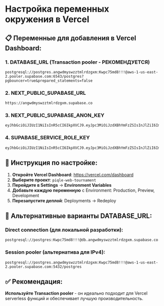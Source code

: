 # Настройка переменных окружения в Vercel

## 📋 Переменные для добавления в Vercel Dashboard:

### 1. DATABASE_URL (Transaction pooler - РЕКОМЕНДУЕТСЯ)
```
postgresql://postgres.angwdmyswzztmlrdzgxm:Kwpc75md8!!!@aws-1-us-east-2.pooler.supabase.com:6543/postgres?pgbouncer=true&prepared_statements=false
```

### 2. NEXT_PUBLIC_SUPABASE_URL
```
https://angwdmyswzztmlrdzgxm.supabase.co
```

### 3. NEXT_PUBLIC_SUPABASE_ANON_KEY
```
eyJhbGciOiJIUzI1NiIsInR5cCI6IkpXVCJ9.eyJpc3MiOiJzdXBhYmFzZSIsInJlZiI6ImFuZ3dkbXlzd3p6dG1scmR6Z3htIiwicm9sZSI6ImFub24iLCJpYXQiOjE3NTg4NzA3MjgsImV4cCI6MjA3NDQ0NjcyOH0.tCL0LVOPyGYID9_4XftCwXwLqSDiwM9YvtlmTWdrTBo
```

### 4. SUPABASE_SERVICE_ROLE_KEY
```
eyJhbGciOiJIUzI1NiIsInR5cCI6IkpXVCJ9.eyJpc3MiOiJzdXBhYmFzZSIsInJlZiI6ImFuZ3dkbXlzd3p6dG1scmR6Z3htIiwicm9sZSI6InNlcnZpY2Vfcm9sZSIsImlhdCI6MTc1ODg3MDcyOCwiZXhwIjoyMDc0NDQ2NzI4fQ.o88piotALs9_JHN5KRzZffrFku6fgueLw6Wuu4kBtF8
```

## 🚀 Инструкция по настройке:

1. **Откройте Vercel Dashboard**: https://vercel.com/dashboard
2. **Выберите проект**: `piqle-web-tournament`
3. **Перейдите в Settings** → **Environment Variables**
4. **Добавьте каждую переменную** с Environment: Production, Preview, Development
5. **Перезапустите деплой**: Deployments → Redeploy

## 🔧 Альтернативные варианты DATABASE_URL:

### Direct connection (для локальной разработки):
```
postgresql://postgres:Kwpc75md8!!!@db.angwdmyswzztmlrdzgxm.supabase.co:5432/postgres
```

### Session pooler (альтернатива для IPv4):
```
postgresql://postgres.angwdmyswzztmlrdzgxm:Kwpc75md8!!!@aws-1-us-east-2.pooler.supabase.com:5432/postgres
```

## ✅ Рекомендация:
**Используйте Transaction pooler** - он идеально подходит для Vercel serverless функций и обеспечивает лучшую производительность.
